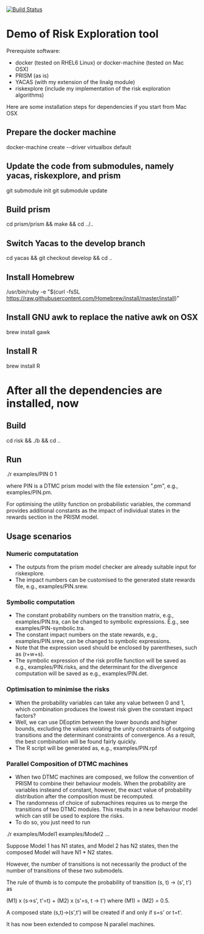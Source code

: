 [![Build Status](https://travis-ci.org/yijunyu/demo-riskexplore.svg?branch=master)](https://travis-ci.org/yijunyu/demo-riskexplore)
# Demo of Risk Exploration tool
Prerequiste software: 
 * docker (tested on RHEL6 Linux) or docker-machine (tested on Mac OSX)
 * PRISM (as is)
 * YACAS (with my extension of the linalg module)
 * riskexplore (include my implementation of the risk exploration algorithms)

Here are some installation steps for dependencies if you start from Mac OSX

## Prepare the docker machine
docker-machine create --driver virtualbox default

## Update the code from submodules, namely yacas, riskexplore, and prism
git submodule init
git submodule update

## Build prism
cd prism/prism && make && cd ../..

## Switch Yacas to the develop branch
cd yacas && git checkout develop && cd ..

## Install Homebrew
/usr/bin/ruby -e "$(curl -fsSL https://raw.githubusercontent.com/Homebrew/install/master/install)"

## Install GNU awk to replace the native awk on OSX
brew install gawk

## Install R
brew install R

# After all the dependencies are installed, now

## Build

cd risk && ./b && cd ..

## Run

./r examples/PIN 0 1

where PIN is a DTMC prism model with the file extension ".pm", e.g., examples/PIN.pm. 

For optimising the utility function on probabilistic variables, the command provides additional constants as the impact of individual states in the rewards section in the PRISM model. 

## Usage scenarios
### Numeric computatation 
* The outputs from the prism model checker are already suitable input for riskexplore. 
* The impact numbers can be customised to the generated state rewards file, e.g., examples/PIN.srew. 

### Symbolic computation
* The constant probability numbers on the transition matrix, e.g., examples/PIN.tra, can be changed to symbolic expressions. 
E.g., see examples/PIN-symbolic.tra. 
* The constant impact numbers on the state rewards, e.g., examples/PIN.srew, can be changed to symbolic expressions. 
* Note that the expression used should be enclosed by parentheses, such as (r+w+s). 
* The symbolic expression of the risk profile function will be saved as e.g., examples/PIN.risks, and the determinant for the divergence computation will be saved as e.g., examples/PIN.det. 

### Optimisation to minimise the risks
* When the probability variables can take any value between 0 and 1, which combination produces the lowest risk given the constant impact factors? 
* Well, we can use DEoptim between the lower bounds and higher bounds, excluding the values violating the unity constraints of outgoing transitions and the determinant constraints of convergence. As a result, the best combination will be found fairly quickly. 
* The R script will be generated as, e.g., examples/PIN.rpf

### Parallel Composition of DTMC machines
* When two DTMC machines are composed, we follow the convention of PRISM to combine their behaviour models. When the probability are variables insteand of constant, however, the exact value of probability distribution after the composition must be recomputed. 
* The randomness of choice of submachines requires us to merge the transitions of two DTMC modules. This results in a new behaviour model which can still be used to explore the risks.
* To do so, you just need to run 

./r examples/Model1 examples/Model2 ...

Suppose Model 1 has N1 states, and Model 2 has N2 states, then the composed Model will have N1 * N2 states. 

However, the number of transitions is not necessarily the product of the number of transitions of these two submodels.

The rule of thumb is to compute the probability of transition (s, t) -> (s', t') as

(M1) x (s->s', t'=t) + (M2) x (s'=s, t -> t')
where (M1) = (M2) = 0.5.

A composed state (s,t)->(s',t') will be created if and only if s=s' or t=t'. 

It has now been extended to compose N parallel machines.
